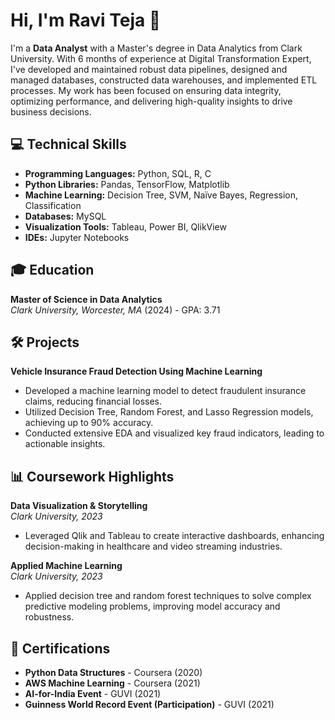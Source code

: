 # Hi, I'm Ravi Teja 👋

I'm a **Data Analyst** with a Master's degree in Data Analytics from Clark University. With 6 months of experience at Digital Transformation Expert, I've developed and maintained robust data pipelines, designed and managed databases, constructed data warehouses, and implemented ETL processes. My work has been focused on ensuring data integrity, optimizing performance, and delivering high-quality insights to drive business decisions.

## 💻 Technical Skills
- **Programming Languages:** Python, SQL, R, C
- **Python Libraries:** Pandas, TensorFlow, Matplotlib
- **Machine Learning:** Decision Tree, SVM, Naïve Bayes, Regression, Classification
- **Databases:** MySQL
- **Visualization Tools:** Tableau, Power BI, QlikView
- **IDEs:** Jupyter Notebooks

## 🎓 Education
**Master of Science in Data Analytics**  
*Clark University, Worcester, MA* (2024) - GPA: 3.71


## 🛠️ Projects
**Vehicle Insurance Fraud Detection Using Machine Learning**

- Developed a machine learning model to detect fraudulent insurance claims, reducing financial losses.
- Utilized Decision Tree, Random Forest, and Lasso Regression models, achieving up to 90% accuracy.
- Conducted extensive EDA and visualized key fraud indicators, leading to actionable insights.

## 📊 Coursework Highlights
**Data Visualization & Storytelling**  
*Clark University, 2023*  
- Leveraged Qlik and Tableau to create interactive dashboards, enhancing decision-making in healthcare and video streaming industries.

**Applied Machine Learning**  
*Clark University, 2023*  
- Applied decision tree and random forest techniques to solve complex predictive modeling problems, improving model accuracy and robustness.

## 📜 Certifications
- **Python Data Structures** - Coursera (2020)
- **AWS Machine Learning** - Coursera (2021)
- **AI-for-India Event** - GUVI (2021)
- **Guinness World Record Event (Participation)** - GUVI (2021)
